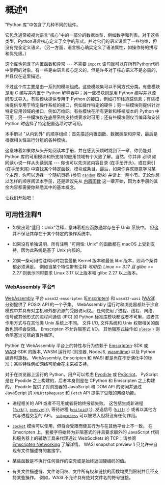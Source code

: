 # 概述¶

"Python 库"中包含了几种不同的组件。

它包含通常被视为语言“核心”中的一部分的数据类型，例如数字和列表。对于这些类型，Python语言核心定义了文字的形式，并对它们的语义设置了一些约束，但没有完全定义语义。（另一方面，语言核心确实定义了语法属性，如操作符的拼写和优先级。）

这个库也包含了内置函数和异常 --- 不需要 [`import`](simple_stmts.md#import) 语句就可以在所有Python代码中使用的对象。有一些是由语言核心定义的，但是许多对于核心语义不是必需的，并且仅在这里描述。

不过这个库主要是由一系列的模块组成。这些模块集可以不同方式分类。有些模块是用 C 编写并内置于 Python 解释器中；另一些模块则是用 Python 编写并以源码形式导入。有些模块提供专用于 Python 的接口，例如打印栈追踪信息；有些模块提供专用于特定操作系统的接口，例如操作特定的硬件；另一些模块则提供针对特定应用领域的接口，例如万维网。有些模块在所有更新和移植版本的 Python 中可用；另一些模块仅在底层系统支持或要求时可用；还有些模块则仅当编译和安装 Python 时选择了特定配置选项时才可用。

本手册以 "从内到外" 的顺序组织：首先描述内置函数、数据类型和异常，最后是根据相关性进行分组的各种模块。

这意味着如果你从头开始阅读本手册，并在感到厌烦时跳到下一章，你仍能对 Python 库的可用模块和所支持的应用领域有个大致了解。当然，你并非 _必须_ 如同读小说一样从头读到尾 --- 你也可以先浏览内容目录 (在手册开头)，或在索引 (在手册末尾) 中查找某个特定函数、模块或条目。最后，如果你喜欢随意学习某个主题，你可以选择一个随机页码 (参见 [`random`](random.md#module-random "random: Generate pseudo-random numbers with various common distributions.") 模块) 并读上一两小节。无论你想以怎样的顺序阅读本手册，还是建议先从 [内置函数](functions.md#built-in-funcs) 这一章开始，因为本手册的其余内容都需要你熟悉其中的基本概念。

让我们开始吧！

## 可用性注释¶

  * 如果出现“适用：Unix”注释，意味着相应函数通常存在于 Unix 系统中。 但这并不保证其存在于某个特定的操作系统中。

  * 如果没有单独说明，所有注明 "可用性: Unix" 的函数都在 macOS 上受到支持，因为此系统是基于 Unix 内核的。

  * 如果一条可用性注释同时包含最低 Kernel 版本和最低 libc 版本，则两个条件都必须满足。 例如当某个特性带有注释 _可用性: Linux >= 3.17 且 glibc >= 2.27_ 则表示同时要求 Linux 3.17 以上版本和 glibc 2.27 以上版本。

### WebAssembly 平台¶

[WebAssembly](https://webassembly.org/) 平台 `wasm32-emscripten` ([Emscripten](https://emscripten.org/)) 和 `wasm32-wasi` ([WASI](https://wasi.dev/)) 分别提供了 POSIX API 的一个子集。 WebAssembly 运行时和浏览器都处于沙盒模式中并具有对主机和外部资源的受限访问权。 任何使用了进程、线程、网络、信号或其他形式的进程间通信 (IPC) 的 Python 标准库模块都或者不可用，或者其作用方式与在其他类 Unix 系统上不同。 文件 I/O, 文件系统和 Unix 权限相关的函数也同样会受限。 Emscripten 不允许阻塞式 I/O。 其他阻塞式操作如 [`sleep()`](time.md#time.sleep "time.sleep") 则会阻塞浏览器的事件循环。

Python 在 WebAssembly 平台上的特性与行为依赖于 [Emscripten](https://emscripten.org/)-SDK 或 [WASI](https://wasi.dev/)-SDK 的版本, WASM 运行时 (浏览器, NodeJS, [wasmtime](https://wasmtime.dev/)) 以及 Python 编译时旗标。 WebAssembly, Emscripten 和 WASI 都是尚在不断演化中的标准；某些特性例如网络可能会在未来被支持。

对于在浏览器上运行的 Python，用户可以考虑 [Pyodide](https://pyodide.org/) 或 [PyScript](https://pyscript.net/)。 PyScript 是在 Pyodide 之上构建的，后者本身则是在 CPython 和 Emscripten 之上构建的。 Pyodide 提供了对浏览器的 JavaScript 和 DOM API 的访问并通过 JavaScript 的 `XMLHttpRequest` 和 `Fetch` API 提供了受限的网络功能。

  * 进程相关的 API 或者不可用或者将始终报错失败。 这包括生成新进程 ([`fork()`](os.md#os.fork "os.fork"), [`execve()`](os.md#os.execve "os.execve")), 等待进程 ([`waitpid()`](os.md#os.waitpid "os.waitpid")), 发送信号 ([`kill()`](os.md#os.kill "os.kill")) 或者以其他方式与进程交互的 API。 [`subprocess`](subprocess.md#module-subprocess "subprocess: Subprocess management.") 可以被导入但将没有任何作用。

  * [`socket`](socket.md#module-socket "socket: Low-level networking interface.") 模块可以使用，但将会受限而使其行为与在其他平台上不一致。 在 Emscripten 上，套接字将始终为非阻塞式的并且要求额外的 JavaScript 代码和服务器上的辅助工具来代理通过 WebSockets 的 TCP；请参阅 [Emscripten Networking](https://emscripten.org/docs/porting/networking.md) 了解详情。 WASI snapshot preview 1 只允许来自现有文件描述符的套接字。

  * 某些函数是不执行任何操作的空壳或是始终返回硬编码的值。

  * 有关文件描述符、文件访问权、文件所有权和链接的函数均受到限制并且不支持某些操作。 例如，WASI 不允许具有绝对文件名的符号链接。

